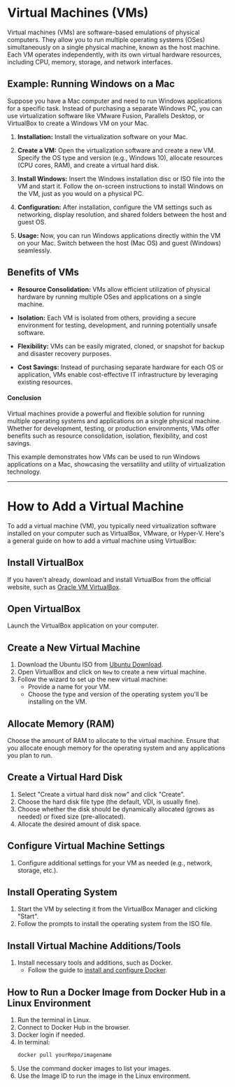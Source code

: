 # Virtual Machines (VMs)

Virtual machines (VMs) are software-based emulations of physical computers. They allow you to run multiple operating systems (OSes) simultaneously on a single physical machine, known as the host machine. Each VM operates independently, with its own virtual hardware resources, including CPU, memory, storage, and network interfaces.

## Example: Running Windows on a Mac

Suppose you have a Mac computer and need to run Windows applications for a specific task. Instead of purchasing a separate Windows PC, you can use virtualization software like VMware Fusion, Parallels Desktop, or VirtualBox to create a Windows VM on your Mac.

1. **Installation:** Install the virtualization software on your Mac.

2. **Create a VM:** Open the virtualization software and create a new VM. Specify the OS type and version (e.g., Windows 10), allocate resources (CPU cores, RAM), and create a virtual hard disk.

3. **Install Windows:** Insert the Windows installation disc or ISO file into the VM and start it. Follow the on-screen instructions to install Windows on the VM, just as you would on a physical PC.

4. **Configuration:** After installation, configure the VM settings such as networking, display resolution, and shared folders between the host and guest OS.

5. **Usage:** Now, you can run Windows applications directly within the VM on your Mac. Switch between the host (Mac OS) and guest (Windows) seamlessly.

## Benefits of VMs

- **Resource Consolidation:** VMs allow efficient utilization of physical hardware by running multiple OSes and applications on a single machine.

- **Isolation:** Each VM is isolated from others, providing a secure environment for testing, development, and running potentially unsafe software.

- **Flexibility:** VMs can be easily migrated, cloned, or snapshot for backup and disaster recovery purposes.

- **Cost Savings:** Instead of purchasing separate hardware for each OS or application, VMs enable cost-effective IT infrastructure by leveraging existing resources.

#### Conclusion

Virtual machines provide a powerful and flexible solution for running multiple operating systems and applications on a single physical machine. Whether for development, testing, or production environments, VMs offer benefits such as resource consolidation, isolation, flexibility, and cost savings.

This example demonstrates how VMs can be used to run Windows applications on a Mac, showcasing the versatility and utility of virtualization technology.

-------------------------------------------


# How to Add a Virtual Machine

To add a virtual machine (VM), you typically need virtualization software installed on your computer such as VirtualBox, VMware, or Hyper-V. Here's a general guide on how to add a virtual machine using VirtualBox:

## Install VirtualBox
If you haven't already, download and install VirtualBox from the official website, such as [Oracle VM VirtualBox](https://www.virtualbox.org/).

## Open VirtualBox
Launch the VirtualBox application on your computer.

## Create a New Virtual Machine
1. Download the Ubuntu ISO from [Ubuntu Download](https://ubuntu.com/download).
2. Open VirtualBox and click on `New` to create a new virtual machine.
3. Follow the wizard to set up the new virtual machine:
   - Provide a name for your VM.
   - Choose the type and version of the operating system you'll be installing on the VM.
   
## Allocate Memory (RAM)
Choose the amount of RAM to allocate to the virtual machine. Ensure that you allocate enough memory for the operating system and any applications you plan to run.

## Create a Virtual Hard Disk
1. Select "Create a virtual hard disk now" and click "Create".
2. Choose the hard disk file type (the default, VDI, is usually fine).
3. Choose whether the disk should be dynamically allocated (grows as needed) or fixed size (pre-allocated).
4. Allocate the desired amount of disk space.

## Configure Virtual Machine Settings
1. Configure additional settings for your VM as needed (e.g., network, storage, etc.).

## Install Operating System
1. Start the VM by selecting it from the VirtualBox Manager and clicking "Start".
2. Follow the prompts to install the operating system from the ISO file.

## Install Virtual Machine Additions/Tools
1. Install necessary tools and additions, such as Docker.
   - Follow the guide to [install and configure Docker](https://devopscube.com/how-to-install-and-configure-docker/).

## How to Run a Docker Image from Docker Hub in a Linux Environment
1. Run the terminal in Linux.
2. Connect to Docker Hub in the browser.
3. Docker login if needed.
4. In terminal:
   ```sh
   docker pull yourRepo/imagename
5. Use the command docker images to list your images.
6. Use the Image ID to run the image in the Linux environment.
